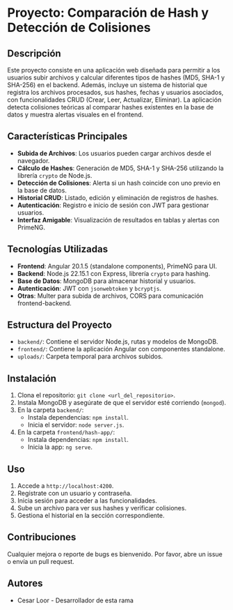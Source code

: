 # Proyecto: Comparación de Hash y Detección de Colisiones

## Descripción

Este proyecto consiste en una aplicación web diseñada para permitir a los usuarios subir archivos y calcular diferentes tipos de hashes (MD5, SHA-1 y SHA-256) en el backend. Además, incluye un sistema de historial que registra los archivos procesados, sus hashes, fechas y usuarios asociados, con funcionalidades CRUD (Crear, Leer, Actualizar, Eliminar). La aplicación detecta colisiones teóricas al comparar hashes existentes en la base de datos y muestra alertas visuales en el frontend.

## Características Principales

- **Subida de Archivos**: Los usuarios pueden cargar archivos desde el navegador.
- **Cálculo de Hashes**: Generación de MD5, SHA-1 y SHA-256 utilizando la librería `crypto` de Node.js.
- **Detección de Colisiones**: Alerta si un hash coincide con uno previo en la base de datos.
- **Historial CRUD**: Listado, edición y eliminación de registros de hashes.
- **Autenticación**: Registro e inicio de sesión con JWT para gestionar usuarios.
- **Interfaz Amigable**: Visualización de resultados en tablas y alertas con PrimeNG.

## Tecnologías Utilizadas

- **Frontend**: Angular 20.1.5 (standalone components), PrimeNG para UI.
- **Backend**: Node.js 22.15.1 con Express, librería `crypto` para hashing.
- **Base de Datos**: MongoDB para almacenar historial y usuarios.
- **Autenticación**: JWT con `jsonwebtoken` y `bcryptjs`.
- **Otras**: Multer para subida de archivos, CORS para comunicación frontend-backend.

## Estructura del Proyecto

- `backend/`: Contiene el servidor Node.js, rutas y modelos de MongoDB.
- `frontend/`: Contiene la aplicación Angular con componentes standalone.
- `uploads/`: Carpeta temporal para archivos subidos.

## Instalación

1. Clona el repositorio: `git clone <url_del_repositorio>`.
2. Instala MongoDB y asegúrate de que el servidor esté corriendo (`mongod`).
3. En la carpeta `backend/`:
   - Instala dependencias: `npm install`.
   - Inicia el servidor: `node server.js`.
4. En la carpeta `frontend/hash-app/`:
   - Instala dependencias: `npm install`.
   - Inicia la app: `ng serve`.

## Uso

1. Accede a `http://localhost:4200`.
2. Regístrate con un usuario y contraseña.
3. Inicia sesión para acceder a las funcionalidades.
4. Sube un archivo para ver sus hashes y verificar colisiones.
5. Gestiona el historial en la sección correspondiente.

## Contribuciones

Cualquier mejora o reporte de bugs es bienvenido. Por favor, abre un issue o envía un pull request.

## Autores

- Cesar Loor - Desarrollador de esta rama
